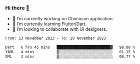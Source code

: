 ### Hi there 👋

<!--
**devcat37/devcat37** is a ✨ _special_ ✨ repository because its `README.md` (this file) appears on your GitHub profile.-->


- 🔭 I’m currently working on Chimicum application.
- 🌱 I’m currently learning Flutter/Dart.
- 👯 I’m looking to collaborate with UI designers.
<!-- - 🤔 I’m looking for help with ... -->

<!--START_SECTION:waka-->

```txt
From: 13 November 2023 - To: 20 November 2023

Dart   6 hrs 45 mins   ████████████████████████▓   98.08 %
YAML   4 mins          ▒░░░░░░░░░░░░░░░░░░░░░░░░   01.15 %
XML    3 mins          ▒░░░░░░░░░░░░░░░░░░░░░░░░   00.77 %
```

<!--END_SECTION:waka-->
